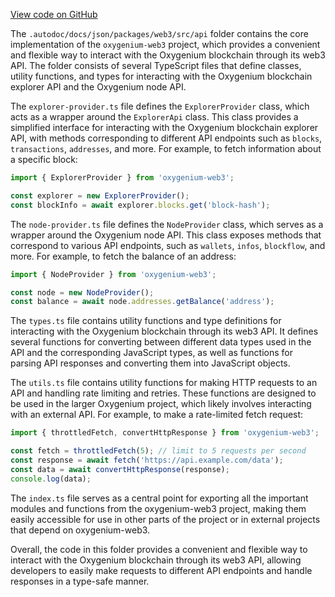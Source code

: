 [View code on GitHub](https://github.com/oxygenium-network/oxygenium-web3/.autodoc/docs/json/packages/web3/src/api)

The `.autodoc/docs/json/packages/web3/src/api` folder contains the core implementation of the `oxygenium-web3` project, which provides a convenient and flexible way to interact with the Oxygenium blockchain through its web3 API. The folder consists of several TypeScript files that define classes, utility functions, and types for interacting with the Oxygenium blockchain explorer API and the Oxygenium node API.

The `explorer-provider.ts` file defines the `ExplorerProvider` class, which acts as a wrapper around the `ExplorerApi` class. This class provides a simplified interface for interacting with the Oxygenium blockchain explorer API, with methods corresponding to different API endpoints such as `blocks`, `transactions`, `addresses`, and more. For example, to fetch information about a specific block:

```typescript
import { ExplorerProvider } from 'oxygenium-web3';

const explorer = new ExplorerProvider();
const blockInfo = await explorer.blocks.get('block-hash');
```

The `node-provider.ts` file defines the `NodeProvider` class, which serves as a wrapper around the Oxygenium node API. This class exposes methods that correspond to various API endpoints, such as `wallets`, `infos`, `blockflow`, and more. For example, to fetch the balance of an address:

```typescript
import { NodeProvider } from 'oxygenium-web3';

const node = new NodeProvider();
const balance = await node.addresses.getBalance('address');
```

The `types.ts` file contains utility functions and type definitions for interacting with the Oxygenium blockchain through its web3 API. It defines several functions for converting between different data types used in the API and the corresponding JavaScript types, as well as functions for parsing API responses and converting them into JavaScript objects.

The `utils.ts` file contains utility functions for making HTTP requests to an API and handling rate limiting and retries. These functions are designed to be used in the larger Oxygenium project, which likely involves interacting with an external API. For example, to make a rate-limited fetch request:

```typescript
import { throttledFetch, convertHttpResponse } from 'oxygenium-web3';

const fetch = throttledFetch(5); // limit to 5 requests per second
const response = await fetch('https://api.example.com/data');
const data = await convertHttpResponse(response);
console.log(data);
```

The `index.ts` file serves as a central point for exporting all the important modules and functions from the oxygenium-web3 project, making them easily accessible for use in other parts of the project or in external projects that depend on oxygenium-web3.

Overall, the code in this folder provides a convenient and flexible way to interact with the Oxygenium blockchain through its web3 API, allowing developers to easily make requests to different API endpoints and handle responses in a type-safe manner.
